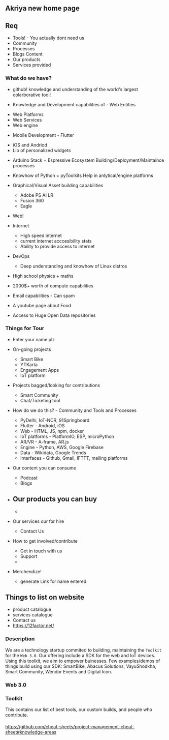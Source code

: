 ## Akriya new home page

## Req
* Tools! - You actually dont need us
* Community
* Processes
* Blogs Content
* Our products
* Services provided



### What do we have?
* github!
knowledge and understanding of the world's largest colarborative tool!

* Knowledge and Development capabilities of - Web Entities
- Web Platforms
- Web Services
- Web engine

* Mobile Development - Flutter
- iOS and Andriod
- Lib of personalized widgets

* Arduino Stack + Espressive Ecosystem
    Building/Deployment/Maintaince processes

* Knowhow of Python + pyToolkits
    Help in anlytical/engine platforms

* Graphical/Visual Asset building capabilities
    * Adobe PS AI LR 
    * Fusion 360
    * Eagle

* Web!

* Internet
    - High speed internet
    - current internet acccesibility stats
    - Ability to provide access to internet

* DevOps
    - Deep understanding and knowhow of Linux distros

* High school physics + maths

* 2000$+ worth of compute capabilities

* Email capabilities - Can spam

* A youtube page about Food

* Access to Huge Open Data repositories


### Things for Tour

* Enter your name plz

* On-going projects
    - Smart Bike
    - YTKarta
    - Engagement Apps
    - IoT platform 
    
* Projects bagged/looking for contributions
    - Smart Community
    - Chat/Ticketing tool

* How do we do this? - Community and Tools and Processes
    - PyDelhi,  IoT-NCR, 91Springboard
    - Flutter - Android, iOS
    - Web - HTML, JS, npm, docker
    - IoT platforms - PlatformIO, ESP, microPython
    - AR/VR - A-frame, AR.js
    - Engine - Python, AWS, Google Firebase
    - Data - Wikidata, Google Trends
    - Interfaces - Github, Gmail, IFTTT, mailing platforms

* Our content you can consume
    - Podcast
    - Blogs

* Our products you can buy
    - 
    - 

* Our services our for hire
    - Contact Us

* How to get involved/contribute
    - Get in touch with us
    - Support
    - 

* Merchendize!
    - generate Link for name entered


## Things to list on website
* product catalogue
* services catalogue
* Contact us
* https://12factor.net/


### Description
We are a technology startup commited to building, maintaining the `Toolkit` for the `Web 3.0`. Our offering include a SDK for the web and IoT devices. Using this toolkit, we aim to empower buinesses.
Few examples/demos of things build using our SDK: SmartBike, Abacus Solutions, VayuShodkha, Smart Community, Wendor Events and Digital Icon.


### Web 3.0


### Toolkit
This contains our list of best tools, our custom builds, and people who contribute.


#### 
https://github.com/cheat-sheets/project-management-cheat-sheet#knowledge-areas